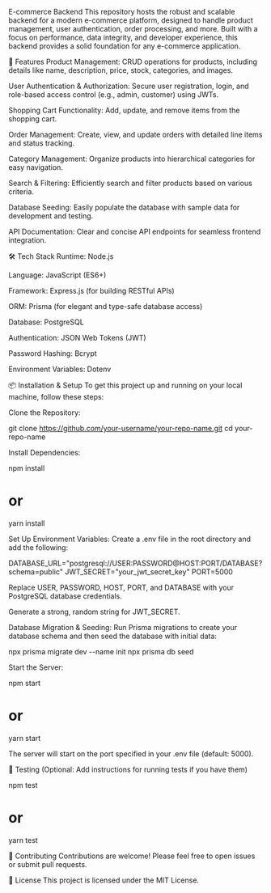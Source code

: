 E-commerce Backend
This repository hosts the robust and scalable backend for a modern e-commerce platform, designed to handle product management, user authentication, order processing, and more. Built with a focus on performance, data integrity, and developer experience, this backend provides a solid foundation for any e-commerce application.

🚀 Features
Product Management: CRUD operations for products, including details like name, description, price, stock, categories, and images.

User Authentication & Authorization: Secure user registration, login, and role-based access control (e.g., admin, customer) using JWTs.

Shopping Cart Functionality: Add, update, and remove items from the shopping cart.

Order Management: Create, view, and update orders with detailed line items and status tracking.

Category Management: Organize products into hierarchical categories for easy navigation.

Search & Filtering: Efficiently search and filter products based on various criteria.

Database Seeding: Easily populate the database with sample data for development and testing.

API Documentation: Clear and concise API endpoints for seamless frontend integration.

🛠️ Tech Stack
Runtime: Node.js

Language: JavaScript (ES6+)

Framework: Express.js (for building RESTful APIs)

ORM: Prisma (for elegant and type-safe database access)

Database: PostgreSQL

Authentication: JSON Web Tokens (JWT)

Password Hashing: Bcrypt

Environment Variables: Dotenv

📦 Installation & Setup
To get this project up and running on your local machine, follow these steps:

Clone the Repository:

git clone https://github.com/your-username/your-repo-name.git
cd your-repo-name

Install Dependencies:

npm install
# or
yarn install

Set Up Environment Variables:
Create a .env file in the root directory and add the following:

DATABASE_URL="postgresql://USER:PASSWORD@HOST:PORT/DATABASE?schema=public"
JWT_SECRET="your_jwt_secret_key"
PORT=5000

Replace USER, PASSWORD, HOST, PORT, and DATABASE with your PostgreSQL database credentials.

Generate a strong, random string for JWT_SECRET.

Database Migration & Seeding:
Run Prisma migrations to create your database schema and then seed the database with initial data:

npx prisma migrate dev --name init
npx prisma db seed

Start the Server:

npm start
# or
yarn start

The server will start on the port specified in your .env file (default: 5000).

🧪 Testing
(Optional: Add instructions for running tests if you have them)

npm test
# or
yarn test

🤝 Contributing
Contributions are welcome! Please feel free to open issues or submit pull requests.

📄 License
This project is licensed under the MIT License.